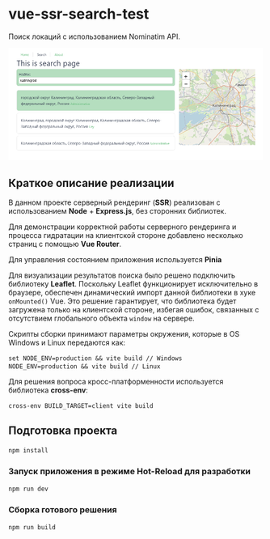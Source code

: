 # vue-ssr-search-test

Поиск локаций с использованием Nominatim API.

![screenshot](https://github.com/DmitriyHoff/images/blob/23550be02f04c79c9ddefefe12933901a37836df/screenshot.png?raw=true)

## Краткое описание реализации

В данном проекте серверный рендеринг (**SSR**) реализован с использованием **Node** + **Express.js**, без сторонних библиотек.

Для демонстрации корректной работы серверного рендеринга и процесса гидратации на клиентской стороне добавлено несколько страниц c помощью **Vue Router**.

Для управления состоянием приложения используется **Pinia**

Для визуализации результатов поиска было решено подключить библиотеку **Leaflet**.
Поскольку Leaflet функционирует исключительно в браузере, обеспечен динамический импорт данной библиотеки в хуке `onMounted()` Vue. Это решение гарантирует, что библиотека будет загружена только на клиентской стороне, избегая ошибок, связанных с отсутствием глобального объекта `window` на сервере.

Скрипты сборки принимают параметры окружения, которые в OS Windows и Linux передаются как:

```
set NODE_ENV=production && vite build // Windows
NODE_ENV=production && vite build // Linux
```

Для решения вопроса кросс-платформенности используется библиотека **cross-env**:

```
cross-env BUILD_TARGET=client vite build
```

## Подготовка проекта

```sh
npm install
```

### Запуск приложения в режиме Hot-Reload для разработки

```sh
npm run dev
```

### Сборка готового решения

```sh
npm run build
```
